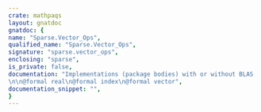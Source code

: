 ```yaml
---
crate: mathpaqs
layout: gnatdoc
gnatdoc: {
name: "Sparse.Vector_Ops",
qualified_name: "Sparse.Vector_Ops",
signature: "sparse.vector_ops",
enclosing: "sparse",
is_private: false,
documentation: "Implementations (package bodies) with or without BLAS\n\n@formal real\n@formal index\n@formal vector",
documentation_snippet: "",
}
---
```

